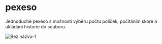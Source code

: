 # pexeso
Jednoduché pexeso s možností výběru počtu políček, počítáním skóre a ukládání historie do souboru.

![Bez názvu-1](https://user-images.githubusercontent.com/47921098/228755731-5fc55e2e-e800-483f-905e-96304043899a.png)
